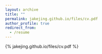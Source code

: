 ```yaml
---
layout: archive
title: ""
permalink: jakejing.github.io/files/cv.pdf
author_profile: true
redirect_from:
  - /resume
---
```


{% jakejing.github.io/files/cv.pdf %}

